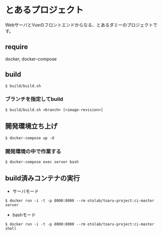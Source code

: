# とあるプロジェクト

WebサーバとVueのフロントエンドからなる、とあるダミーのプロジェクトです。


## require

docker, docker-compose


## build

```
$ build/build.sh
```

### ブランチを指定してbuild

```
$ build/build.sh <branch> [<image-revision>]
```


## 開発環境立ち上げ

```
$ docker-compose up -d
```

### 開発環境の中で作業する

```
$ docker-compose exec server bash
```


## build済みコンテナの実行

* サーバモード
```
$ docker run -i -t -p 8000:8000 --rm otolab/toaru-project:ci-master server
```

* bashモード
```
$ docker run -i -t -p 8000:8000 --rm otolab/toaru-project:ci-master shell
```



